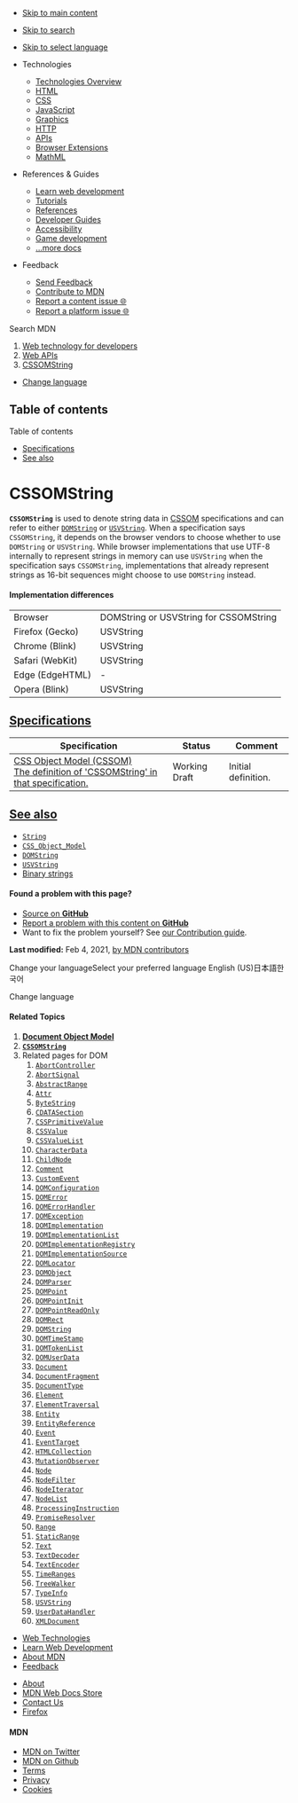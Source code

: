 -   <a href="#content" id="skip-main">Skip to main content</a>
-   <a href="#main-q" id="skip-search">Skip to search</a>
-   <a href="#select-language" id="skip-select-language">Skip to select language</a>

-   Technologies
    -   [Technologies Overview](https://developer.mozilla.org/en-US/docs/Web)
    -   [HTML](https://developer.mozilla.org/en-US/docs/Web/HTML)
    -   [CSS](https://developer.mozilla.org/en-US/docs/Web/CSS)
    -   [JavaScript](https://developer.mozilla.org/en-US/docs/Web/JavaScript)
    -   [Graphics](https://developer.mozilla.org/en-US/docs/Web/Guide/Graphics)
    -   [HTTP](https://developer.mozilla.org/en-US/docs/Web/HTTP)
    -   [APIs](https://developer.mozilla.org/en-US/docs/Web/API)
    -   [Browser Extensions](https://developer.mozilla.org/en-US/docs/Mozilla/Add-ons/WebExtensions)
    -   [MathML](https://developer.mozilla.org/en-US/docs/Web/MathML)
-   References & Guides
    -   [Learn web development](https://developer.mozilla.org/en-US/docs/Learn)
    -   [Tutorials](https://developer.mozilla.org/en-US/docs/Web/Tutorials)
    -   [References](https://developer.mozilla.org/en-US/docs/Web/Reference)
    -   [Developer Guides](https://developer.mozilla.org/en-US/docs/Web/Guide)
    -   [Accessibility](https://developer.mozilla.org/en-US/docs/Web/Accessibility)
    -   [Game development](https://developer.mozilla.org/en-US/docs/Games)
    -   [...more docs](https://developer.mozilla.org/en-US/docs/Web)
-   Feedback
    -   [Send Feedback](https://developer.mozilla.org/en-US/docs/MDN/Contribute/Feedback)
    -   [Contribute to MDN](https://developer.mozilla.org/en-US/docs/MDN/Contribute)
    -   [Report a content issue 🌐](https://github.com/mdn/content/issues/new)
    -   [Report a platform issue 🌐](https://github.com/mdn/yari/issues/new)

Search MDN

1.  <a href="https://developer.mozilla.org/en-US/docs/Web" class="breadcrumb"><span data-property="name">Web technology for developers</span></a>
2.  <a href="https://developer.mozilla.org/en-US/docs/Web/API" class="breadcrumb-penultimate"><span data-property="name">Web APIs</span></a>
3.  <a href="https://developer.mozilla.org/en-US/docs/Web/API/CSSOMString" class="breadcrumb-current-page"><span data-property="name">CSSOMString</span></a>

-   <a href="#select-language" class="language-icon"><span class="show-desktop">Change language</span></a>

Table of contents
-----------------

Table of contents

-   [Specifications](#specifications)
-   [See also](#see_also)

CSSOMString
===========

**`CSSOMString`** is used to denote string data in [CSSOM](https://developer.mozilla.org/en-US/docs/Web/API/CSS_Object_Model) specifications and can refer to either [`DOMString`](https://developer.mozilla.org/en-US/docs/Web/API/DOMString) or [`USVString`](https://developer.mozilla.org/en-US/docs/Web/API/USVString). When a specification says `CSSOMString`, it depends on the browser vendors to choose whether to use `DOMString` or `USVString`. While browser implementations that use UTF-8 internally to represent strings in memory can use `USVString` when the specification says `CSSOMString`, implementations that already represent strings as 16-bit sequences might choose to use `DOMString` instead.

#### Implementation differences

<table><tbody><tr class="odd"><td>Browser</td><td>DOMString or USVString for CSSOMString</td></tr><tr class="even"><td>Firefox (Gecko)</td><td>USVString</td></tr><tr class="odd"><td>Chrome (Blink)</td><td>USVString</td></tr><tr class="even"><td>Safari (WebKit)</td><td>USVString</td></tr><tr class="odd"><td>Edge (EdgeHTML)</td><td>-</td></tr><tr class="even"><td>Opera (Blink)</td><td>USVString</td></tr></tbody></table>

[Specifications](#specifications "Permalink to Specifications")
---------------------------------------------------------------

<table><thead><tr class="header"><th>Specification</th><th>Status</th><th>Comment</th></tr></thead><tbody><tr class="odd"><td><a href="https://drafts.csswg.org/cssom/#cssomstring-type" class="external">CSS Object Model (CSSOM)<br />
<span class="small">The definition of 'CSSOMString' in that specification.</span></a></td><td><span class="spec-wd">Working Draft</span></td><td>Initial definition.</td></tr></tbody></table>

[See also](#see_also "Permalink to See also")
---------------------------------------------

-   [`String`](https://developer.mozilla.org/en-US/docs/Web/JavaScript/Reference/Global_Objects/String)
-   [`CSS_Object_Model`](https://developer.mozilla.org/en-US/docs/Web/API/CSS_Object_Model)
-   [`DOMString`](https://developer.mozilla.org/en-US/docs/Web/API/DOMString)
-   [`USVString`](https://developer.mozilla.org/en-US/docs/Web/API/USVString)
-   [Binary strings](https://developer.mozilla.org/en-US/docs/Web/API/DOMString/Binary)

#### Found a problem with this page?

-   [Source on **GitHub**](https://github.com/mdn/content/blob/main/files/en-us/web/api/cssomstring/index.html "Folder: en-us/web/api/cssomstring (Opens in a new tab)")
-   [Report a problem with this content on **GitHub**](https://github.com/mdn/content/issues/new?body=MDN+URL%3A+https%3A%2F%2Fdeveloper.mozilla.org%2Fen-US%2Fdocs%2FWeb%2FAPI%2FCSSOMString%0A%0A%23%23%23%23+What+information+was+incorrect%2C+unhelpful%2C+or+incomplete%3F%0A%0A%0A%23%23%23%23+Specific+section+or+headline%3F%0A%0A%0A%23%23%23%23+What+did+you+expect+to+see%3F%0A%0A%0A%23%23%23%23+Did+you+test+this%3F+If+so%2C+how%3F%0A%0A%0A%3C%21--+Do+not+make+changes+below+this+line+--%3E%0A%3Cdetails%3E%0A%3Csummary%3EMDN+Content+page+report+details%3C%2Fsummary%3E%0A%0A*+Folder%3A+%60en-us%2Fweb%2Fapi%2Fcssomstring%60%0A*+MDN+URL%3A+https%3A%2F%2Fdeveloper.mozilla.org%2Fen-US%2Fdocs%2FWeb%2FAPI%2FCSSOMString%0A*+GitHub+URL%3A+https%3A%2F%2Fgithub.com%2Fmdn%2Fcontent%2Fblob%2Fmain%2Ffiles%2Fen-us%2Fweb%2Fapi%2Fcssomstring%2Findex.html%0A*+Last+commit%3A+https%3A%2F%2Fgithub.com%2Fmdn%2Fcontent%2Fcommit%2Fd5cf56f90ed1268223b96501149a7ca40b276438%0A*+Document+last+modified%3A+2021-02-04T10%3A39%3A33.000Z%0A%0A%3C%2Fdetails%3E&title=Issue+with+%22CSSOMString%22%3A+%28short+summary+here+please%29&labels=Content%3AWebAPI%2Cneeds-triage "This will take you to https://github.com/mdn/content to file a new issue")
-   Want to fix the problem yourself? See [our Contribution guide](https://github.com/mdn/content/blob/main/README.md).

**Last modified:** Feb 4, 2021, [by MDN contributors](https://developer.mozilla.org/en-US/docs/Web/API/CSSOMString/contributors.txt)

Change your languageSelect your preferred language English (US)日本語한국어

Change language

#### Related Topics

1.  **[Document Object Model](https://developer.mozilla.org/en-US/docs/Web/API/Document_Object_Model)**
2.  **[`CSSOMString`](https://developer.mozilla.org/en-US/docs/Web/API/CSSOMString)**
3.  Related pages for DOM
    1.  [`AbortController`](https://developer.mozilla.org/en-US/docs/Web/API/AbortController)
    2.  [`AbortSignal`](https://developer.mozilla.org/en-US/docs/Web/API/AbortSignal)
    3.  [`AbstractRange`](https://developer.mozilla.org/en-US/docs/Web/API/AbstractRange)
    4.  [`Attr`](https://developer.mozilla.org/en-US/docs/Web/API/Attr)
    5.  [`ByteString`](https://developer.mozilla.org/en-US/docs/Web/API/ByteString)
    6.  [`CDATASection`](https://developer.mozilla.org/en-US/docs/Web/API/CDATASection)
    7.  [`CSSPrimitiveValue`](https://developer.mozilla.org/en-US/docs/Web/API/CSSPrimitiveValue)
    8.  [`CSSValue`](https://developer.mozilla.org/en-US/docs/Web/API/CSSValue)
    9.  [`CSSValueList`](https://developer.mozilla.org/en-US/docs/Web/API/CSSValueList)
    10. [`CharacterData`](https://developer.mozilla.org/en-US/docs/Web/API/CharacterData)
    11. [`ChildNode`](https://developer.mozilla.org/en-US/docs/Web/API/ChildNode)
    12. [`Comment`](https://developer.mozilla.org/en-US/docs/Web/API/Comment)
    13. [`CustomEvent`](https://developer.mozilla.org/en-US/docs/Web/API/CustomEvent)
    14. [`DOMConfiguration`](https://developer.mozilla.org/en-US/docs/Web/API/DOMConfiguration)
    15. [`DOMError`](https://developer.mozilla.org/en-US/docs/Web/API/DOMError)
    16. [`DOMErrorHandler`](https://developer.mozilla.org/en-US/docs/Web/API/DOMErrorHandler)
    17. [`DOMException`](https://developer.mozilla.org/en-US/docs/Web/API/DOMException)
    18. [`DOMImplementation`](https://developer.mozilla.org/en-US/docs/Web/API/DOMImplementation)
    19. [`DOMImplementationList`](https://developer.mozilla.org/en-US/docs/Web/API/DOMImplementationList)
    20. [`DOMImplementationRegistry`](https://developer.mozilla.org/en-US/docs/Web/API/DOMImplementationRegistry)
    21. [`DOMImplementationSource`](https://developer.mozilla.org/en-US/docs/Web/API/DOMImplementationSource)
    22. [`DOMLocator`](https://developer.mozilla.org/en-US/docs/Web/API/DOMLocator)
    23. [`DOMObject`](https://developer.mozilla.org/en-US/docs/Web/API/DOMObject)
    24. [`DOMParser`](https://developer.mozilla.org/en-US/docs/Web/API/DOMParser)
    25. [`DOMPoint`](https://developer.mozilla.org/en-US/docs/Web/API/DOMPoint)
    26. [`DOMPointInit`](https://developer.mozilla.org/en-US/docs/Web/API/DOMPointInit)
    27. [`DOMPointReadOnly`](https://developer.mozilla.org/en-US/docs/Web/API/DOMPointReadOnly)
    28. [`DOMRect`](https://developer.mozilla.org/en-US/docs/Web/API/DOMRect)
    29. [`DOMString`](https://developer.mozilla.org/en-US/docs/Web/API/DOMString)
    30. [`DOMTimeStamp`](https://developer.mozilla.org/en-US/docs/Web/API/DOMTimeStamp)
    31. [`DOMTokenList`](https://developer.mozilla.org/en-US/docs/Web/API/DOMTokenList)
    32. [`DOMUserData`](https://developer.mozilla.org/en-US/docs/Web/API/DOMUserData)
    33. [`Document`](https://developer.mozilla.org/en-US/docs/Web/API/Document)
    34. [`DocumentFragment`](https://developer.mozilla.org/en-US/docs/Web/API/DocumentFragment)
    35. [`DocumentType`](https://developer.mozilla.org/en-US/docs/Web/API/DocumentType)
    36. [`Element`](https://developer.mozilla.org/en-US/docs/Web/API/Element)
    37. [`ElementTraversal`](https://developer.mozilla.org/en-US/docs/Web/API/ElementTraversal)
    38. [`Entity`](https://developer.mozilla.org/en-US/docs/Web/API/Entity)
    39. [`EntityReference`](https://developer.mozilla.org/en-US/docs/Web/API/EntityReference)
    40. [`Event`](https://developer.mozilla.org/en-US/docs/Web/API/Event)
    41. [`EventTarget`](https://developer.mozilla.org/en-US/docs/Web/API/EventTarget)
    42. [`HTMLCollection`](https://developer.mozilla.org/en-US/docs/Web/API/HTMLCollection)
    43. [`MutationObserver`](https://developer.mozilla.org/en-US/docs/Web/API/MutationObserver)
    44. [`Node`](https://developer.mozilla.org/en-US/docs/Web/API/Node)
    45. [`NodeFilter`](https://developer.mozilla.org/en-US/docs/Web/API/NodeFilter)
    46. [`NodeIterator`](https://developer.mozilla.org/en-US/docs/Web/API/NodeIterator)
    47. [`NodeList`](https://developer.mozilla.org/en-US/docs/Web/API/NodeList)
    48. [`ProcessingInstruction`](https://developer.mozilla.org/en-US/docs/Web/API/ProcessingInstruction)
    49. [`PromiseResolver`](https://developer.mozilla.org/en-US/docs/Web/API/PromiseResolver)
    50. [`Range`](https://developer.mozilla.org/en-US/docs/Web/API/Range)
    51. [`StaticRange`](https://developer.mozilla.org/en-US/docs/Web/API/StaticRange)
    52. [`Text`](https://developer.mozilla.org/en-US/docs/Web/API/Text)
    53. [`TextDecoder`](https://developer.mozilla.org/en-US/docs/Web/API/TextDecoder)
    54. [`TextEncoder`](https://developer.mozilla.org/en-US/docs/Web/API/TextEncoder)
    55. [`TimeRanges`](https://developer.mozilla.org/en-US/docs/Web/API/TimeRanges)
    56. [`TreeWalker`](https://developer.mozilla.org/en-US/docs/Web/API/TreeWalker)
    57. [`TypeInfo`](https://developer.mozilla.org/en-US/docs/Web/API/TypeInfo)
    58. [`USVString`](https://developer.mozilla.org/en-US/docs/Web/API/USVString)
    59. [`UserDataHandler`](https://developer.mozilla.org/en-US/docs/Web/API/UserDataHandler)
    60. [`XMLDocument`](https://developer.mozilla.org/en-US/docs/Web/API/XMLDocument)

-   [Web Technologies](https://developer.mozilla.org/en-US/docs/Web)
-   [Learn Web Development](https://developer.mozilla.org/en-US/docs/Learn)
-   [About MDN](https://developer.mozilla.org/en-US/docs/MDN/About)
-   [Feedback](https://developer.mozilla.org/en-US/docs/MDN/Feedback)

<!-- -->

-   [About](https://www.mozilla.org/about/)
-   [MDN Web Docs Store](https://shop.spreadshirt.com/mdn-store/)
-   [Contact Us](https://www.mozilla.org/contact/)
-   [Firefox](https://www.mozilla.org/firefox/?utm_source=developer.mozilla.org&utm_campaign=footer&utm_medium=referral)

#### MDN

-   <a href="https://twitter.com/mozdevnet" class="social-icon twitter"><span class="visually-hidden">MDN on Twitter</span></a>
-   <a href="https://github.com/mdn/" class="social-icon github"><span class="visually-hidden">MDN on Github</span></a>
-   [Terms](https://www.mozilla.org/about/legal/terms/mozilla)
-   [Privacy](https://www.mozilla.org/privacy/websites/)
-   [Cookies](https://www.mozilla.org/privacy/websites/#cookies)
